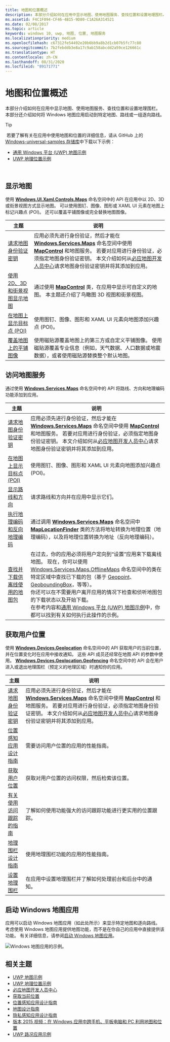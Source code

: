 ```yaml
---
title: 地图和位置概述
description: 本部分介绍如何在应用中显示地图、使用地图服务、查找位置和设置地理围栏。 本部分还介绍如何将 Windows 地图应用启动到特定地图、路线或一组逐向路线。
ms.assetid: F4C1F094-CF46-4B15-9D80-C1A26A314521
ms.date: 02/08/2017
ms.topic: article
keywords: windows 10, uwp, 地图, 位置, 地图服务
ms.localizationpriority: medium
ms.openlocfilehash: c67312fe54492e20b6bb9a8b2d1cb07b5fc77c80
ms.sourcegitcommit: 7b2febddb3e8a17c9ab158abcdd2a59ce126661c
ms.translationtype: HT
ms.contentlocale: zh-CN
ms.lasthandoff: 08/31/2020
ms.locfileid: "89171771"
---
```

# <a name="maps-and-location-overview"></a>地图和位置概述




本部分介绍如何在应用中显示地图、使用地图服务、查找位置和设置地理围栏。 本部分还介绍如何将 Windows 地图应用启动到特定地图、路线或一组逐向路线。

> [!TIP]
> 若要了解有关在应用中使用地图和位置的详细信息，请从 GitHub 上的 [Windows-universal-samples 存储库](https://github.com/Microsoft/Windows-universal-samples)中下载以下示例：
-   [通用 Windows 平台 (UWP) 地图示例](https://github.com/Microsoft/Windows-universal-samples/tree/master/Samples/MapControl)
-   [UWP 地理位置示例](https://github.com/Microsoft/Windows-universal-samples/tree/master/Samples/Geolocation)

 

## <a name="display-maps"></a>显示地图


使用 [**Windows.UI.Xaml.Controls.Maps**](/uwp/api/Windows.UI.Xaml.Controls.Maps) 命名空间中的 API 在应用中以 2D、3D 或街景视图方式显示地图。 可以使用图钉、图像、图形或 XAML UI 元素在地图上标记兴趣点 (POI)。 还可以覆盖平铺图像或完全替换地图图像。

| 主题 | 说明 |
|-------|-------------|
| [请求地图身份验证密钥](authentication-key.md) | 应用必须先进行身份验证，然后才能在 [**Windows.Services.Maps**](/uwp/api/Windows.Services.Maps) 命名空间中使用 [**MapControl**](/uwp/api/Windows.UI.Xaml.Controls.Maps.MapControl) 和地图服务。 若要对应用进行身份验证，必须指定地图身份验证密钥。 本文介绍如何从[必应地图开发人员中心](https://www.bingmapsportal.com/)请求地图身份验证密钥并将其添加到应用。 |
| [使用 2D、3D 和街景视图显示地图](display-maps.md) | 通过使用 [**MapControl**](/uwp/api/Windows.UI.Xaml.Controls.Maps.MapControl) 类，在应用中显示可自定义的地图。 本主题还介绍了鸟瞰图 3D 视图和街景视图。 |
| [在地图上显示目标点 (POI)](display-poi.md) | 使用图钉、图像、图形和 XAML UI 元素向地图添加兴趣点 (POI)。 |
| [覆盖地图上的平铺图像](overlay-tiled-images.md) | 使用磁贴源覆盖地图上的第三方或自定义平铺图像。 使用磁贴源覆盖专业信息（例如，天气数据、人口数据或地震数据），或者使用磁贴源替换整个默认地图。 |



## <a name="access-map-services"></a>访问地图服务

通过使用 [**Windows.Services.Maps**](/uwp/api/Windows.Services.Maps) 命名空间中的 API 将路线、方向和地理编码功能添加到应用。

| 主题 | 说明 |
|-----------------------------------------------------------|-----------------------------------------------------------------------------------------------------------------------------------------------------------------------------------------------------------------------------------------------------------------------------------------------------------------------------------------------|
| [请求地图身份验证密钥](authentication-key.md) | 应用必须先进行身份验证，然后才能在 [**Windows.Services.Maps**](/uwp/api/Windows.Services.Maps) 命名空间中使用 [**MapControl**](/uwp/api/Windows.UI.Xaml.Controls.Maps.MapControl) 和地图服务。 若要对应用进行身份验证，必须指定地图身份验证密钥。 本文介绍如何从[必应地图开发人员中心](https://www.bingmapsportal.com/)请求地图身份验证密钥并将其添加到应用。 |
| [在地图上显示目标点 (POI)](display-poi.md) | 使用图钉、图像、图形和 XAML UI 元素向地图添加兴趣点 (POI)。 |
| [显示路线和方向](routes-and-directions.md) | 请求路线和方向并在应用中显示它们。 |
| [执行地理编码和反向地理编码](geocoding.md) | 通过调用 [**Windows.Services.Maps**](/uwp/api/Windows.Services.Maps) 命名空间中 [**MapLocationFinder**](/uwp/api/Windows.Services.Maps.MapLocationFinder) 类的方法将地址转换为地理位置（地理编码），以及将地理位置转换为地址（反向地理编码）。 |
| [查找并下载供离线使用的地图包](/uwp/api/windows.services.maps.offlinemaps)| 在过去，你的应用必须将用户定向到“设置”应用来下载离线地图。 现在，你可以使用 [Windows.Services.Maps.OfflineMaps](/uwp/api/windows.services.maps.offlinemaps) 命名空间中的类在特定区域中查找已下载的包（基于 [Geopoint](/uwp/api/Windows.Devices.Geolocation.Geopoint)、[GeoboundingBox](/uwp/api/windows.devices.geolocation.geoboundingbox)，等等）。 <br> 你还可以在不需要用户离开应用的情况下检查和侦听地图包的下载状态以及开始下载。 <br> 在参考内容和[通用 Windows 平台 (UWP) 地图示例](https://github.com/Microsoft/Windows-universal-samples/tree/master/Samples/MapControl)中，你都可以找到有关如何执行此操作的示例。

## <a name="get-the-users-location"></a>获取用户位置

使用 [**Windows.Devices.Geolocation**](/uwp/api/Windows.Devices.Geolocation) 命名空间中的 API 获取用户的当前位置，并在位置变化时在应用中接收通知。 这些 API 成员还经常在地图 API 的参数中使用。 [**Windows.Devices.Geolocation.Geofencing**](/uwp/api/Windows.Devices.Geolocation.Geofencing) 命名空间中的 API 会在用户进入或退出地理围栏（预定义的地理区域）时通知你的应用。

| 主题 | 说明 |
|-------------------------------------------------------------------|---------------------------------------------------------------------------------------------------------------------------------------------------------------------------------------------------------------------------------------------------------------------------------------------------------------------------------------------------------------------------------------------------------------------------------------------------------------------------------------|
| [请求地图身份验证密钥](authentication-key.md) | 应用必须先进行身份验证，然后才能在 [**Windows.Services.Maps**](/uwp/api/Windows.Services.Maps) 命名空间中使用 [**MapControl**](/uwp/api/Windows.UI.Xaml.Controls.Maps.MapControl) 和地图服务。 若要对应用进行身份验证，必须指定地图身份验证密钥。 本文介绍如何从[必应地图开发人员中心](https://www.bingmapsportal.com/)请求地图身份验证密钥并将其添加到应用。 |
| [位置感知应用设计指南](guidelines-and-checklist-for-detecting-location.md) | 需要访问用户位置的应用的性能指南。 |
| [获取用户位置](get-location.md) | 获取对用户位置的访问权限，然后检索该位置。 | 
| [有关使用访问跟踪的指南](guidelines-for-visits.md) | 了解如何使用功能强大的访问跟踪功能进行更实用的位置跟踪。 |
| [地理围栏设计指南](guidelines-for-geofencing.md) | 使用地理围栏功能的应用的性能指南。 |
| [设置地理围栏](set-up-a-geofence.md) | 在应用中设置地理围栏并了解如何处理前台和后台中的通知。 |

## <a name="launch-the-windows-maps-app"></a>启动 Windows 地图应用

应用可以启动 Windows 地图应用（如此处所示）来显示特定地图和逐向路线。 考虑使用 Windows 地图应用提供地图功能，而不是在你自己的应用中直接提供该功能。 有关详细信息，请参阅[启动 Windows 地图应用](../launch-resume/launch-maps-app.md)。

![Windows 地图应用的示例。](images/mapnyc.png)

## <a name="related-topics"></a>相关主题

* [UWP 地图示例](https://github.com/Microsoft/Windows-universal-samples/tree/master/Samples/MapControl)
* [UWP 地理位置示例](https://github.com/Microsoft/Windows-universal-samples/tree/master/Samples/Geolocation)
* [必应地图开发人员中心](https://www.bingmapsportal.com/)
* [获取当前位置](get-location.md)
* [位置感知应用设计指南](guidelines-and-checklist-for-detecting-location.md)
* [地图设计指南](./display-maps.md)
* [隐私感知应用设计指南](../security/index.md)
* [版本 2015 视频：在 Windows 应用中跨手机、平板电脑和 PC 利用地图和位置](https://channel9.msdn.com/Events/Build/2015/2-757)
* [UWP 路况应用示例](https://github.com/Microsoft/Windows-appsample-trafficapp)